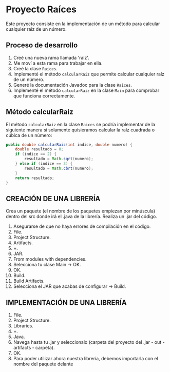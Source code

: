 # Proyecto Raíces

Este proyecto consiste en la implementación de un método para calcular cualquier raíz de un número.

## Proceso de desarrollo

1. Creé una nueva rama llamada 'raiz'.
2. Me moví a esta rama para trabajar en ella.
3. Creé la clase `Raices`.
4. Implementé el método `calcularRaiz` que permite calcular cualquier raíz de un número.
5. Generé la documentación Javadoc para la clase `Raices`.
6. Implementé el método `calcularRaiz` en la clase `Main` para comprobar que funciona correctamente.

## Método calcularRaiz

El método `calcularRaiz` en la clase `Raices` se podría implementar de la siguiente manera si solamente quisieramos calcular la raíz cuadrada o cúbica de un número:

```java
public double calcularRaiz(int indice, double numero) {
    double resultado = 0;
    if (indice == 2) {
        resultado = Math.sqrt(numero);
    } else if (indice == 3) {
        resultado = Math.cbrt(numero);
    }
    return resultado;
}
```
## CREACIÓN DE UNA LIBRERÍA

Crea un paquete (el nombre de los paquetes empiezan por minúscula) dentro del src donde irá el .java de la librería.
Realiza un .jar del código.

1. Asegurarse de que no haya errores de compilación en el código.
2. File.
3. Project Structure.
4. Artifacts.
5. +.
6. JAR.
7. From modules with dependencies.
8. Selecciona tu clase Main → OK.
9. OK.
10. Build.
11. Build Artifacts.
12. Selecciona el JAR que acabas de configurar → Build.

## IMPLEMENTACIÓN DE UNA LIBRERÍA
1. File.
2. Project Structure.
3. Libraries.
4. +.
5. Java.
6. Navega hasta tu .jar y seleccionalo (carpeta del proyecto del .jar - out - artifacts - carpeta).
7. OK.
8. Para poder utilizar ahora nuestra librería, debemos importarla con el nombre del paquete delante
